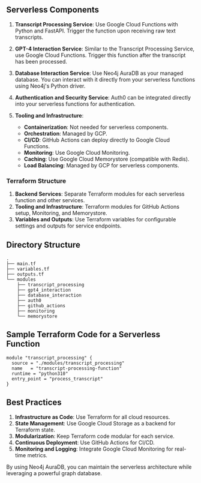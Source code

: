 ## Serverless Components

1. **Transcript Processing Service**: Use Google Cloud Functions with Python and FastAPI. Trigger the function upon receiving raw text transcripts.

2. **GPT-4 Interaction Service**: Similar to the Transcript Processing Service, use Google Cloud Functions. Trigger this function after the transcript has been processed.

3. **Database Interaction Service**: Use Neo4j AuraDB as your managed database. You can interact with it directly from your serverless functions using Neo4j's Python driver.

4. **Authentication and Security Service**: Auth0 can be integrated directly into your serverless functions for authentication.

5. **Tooling and Infrastructure**: 
    - **Containerization**: Not needed for serverless components.
    - **Orchestration**: Managed by GCP.
    - **CI/CD**: GitHub Actions can deploy directly to Google Cloud Functions.
    - **Monitoring**: Use Google Cloud Monitoring.
    - **Caching**: Use Google Cloud Memorystore (compatible with Redis).
    - **Load Balancing**: Managed by GCP for serverless components.

### Terraform Structure

1. **Backend Services**: Separate Terraform modules for each serverless function and other services.
2. **Tooling and Infrastructure**: Terraform modules for GitHub Actions setup, Monitoring, and Memorystore.
3. **Variables and Outputs**: Use Terraform variables for configurable settings and outputs for service endpoints.

## Directory Structure

```plaintext
.
├── main.tf
├── variables.tf
├── outputs.tf
└── modules
    ├── transcript_processing
    ├── gpt4_interaction
    ├── database_interaction
    ├── auth0
    ├── github_actions
    ├── monitoring
    └── memorystore
```

## Sample Terraform Code for a Serverless Function

```hcl
module "transcript_processing" {
  source = "./modules/transcript_processing"
  name   = "transcript-processing-function"
  runtime = "python310"
  entry_point = "process_transcript"
}
```

## Best Practices

1. **Infrastructure as Code**: Use Terraform for all cloud resources.
2. **State Management**: Use Google Cloud Storage as a backend for Terraform state.
3. **Modularization**: Keep Terraform code modular for each service.
4. **Continuous Deployment**: Use GitHub Actions for CI/CD.
5. **Monitoring and Logging**: Integrate Google Cloud Monitoring for real-time metrics.

By using Neo4j AuraDB, you can maintain the serverless architecture while leveraging a powerful graph database.